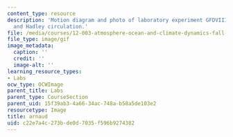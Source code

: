 ```yaml
---
content_type: resource
description: 'Motion diagram and photo of laboratory experiment GFDVIII: Thermal wind
  and Hadley circulation.'
file: /media/courses/12-003-atmosphere-ocean-and-climate-dynamics-fall-2008/c22e7a4c273bde0d7035f596b9274382_arnaud.gif
file_type: image/gif
image_metadata:
  caption: ''
  credit: ''
  image-alt: ''
learning_resource_types:
- Labs
ocw_type: OCWImage
parent_title: Labs
parent_type: CourseSection
parent_uid: 15f39ab3-4a66-34ac-748a-b58a5de103e2
resourcetype: Image
title: arnaud
uid: c22e7a4c-273b-de0d-7035-f596b9274382
---
```

